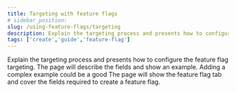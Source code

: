 ```yaml
---
title: Targeting with feature flags
# sidebar_position: 
slug: /using-feature-flags/targeting
description: Explain the targeting process and presents how to configure the feature flag targeting. The page will describe the fields and show an example. Adding a complex example could be a good The page will show the feature flag tab and cover the fields required to create a feature flag.
tags: ['create','guide','feature-flag']
---
```


Explain the targeting process and presents how to configure the feature flag targeting. The page will describe the fields and show an example. Adding a complex example could be a good The page will show the feature flag tab and cover the fields required to create a feature flag.
